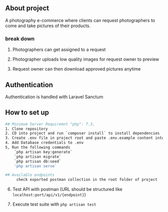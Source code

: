 
## About project

A photography e-commerce where clients can request photographers to come and take pictures of their products.

### break down
1. Photographers can get assigned to a request

2. Photographer uploads low quality images for request owner to preview

3. Request owner can then download approved pictures anytime

## Authentication

Authentication is handled with Laravel Sanctum

## How to set up

```sh
## Minimum Server Requiremnt "php": 7.3,
1. Clone repository
2. CD into project and run `composer install` to install dependencies
3. Create .env file in project root and paste .env.example content into .env
4. Add Database credentials to .env
5, Run the following commands
    `php artisan key:generate`
    `php artisan migrate`
    `php artisan db:seed`
    'php artisan serve`
```

```sh
## Available endpoints
     check exported postman collection in the root folder of project
```
6. Test API with postman (URL should be structured like `localhost:port/api/v1/{endpoint}`)

7. Execute test suite with `php artisan test`